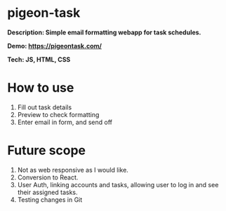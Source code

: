 # pigeon-task

**Description: Simple email formatting webapp for task schedules.**

**Demo: https://pigeontask.com/**

**Tech: JS, HTML, CSS**

# How to use
1. Fill out task details
2. Preview to check formatting
3. Enter email in form, and send off


# Future scope
1. Not as web responsive as I would like.
2. Conversion to React.
3. User Auth, linking accounts and tasks, allowing user to log in and see their assigned tasks.
4. Testing changes in Git
